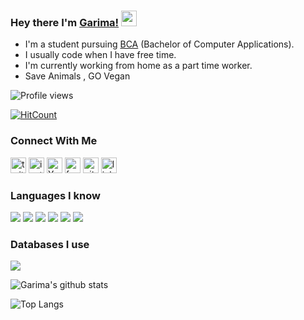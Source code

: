 ### Hey there I'm [Garima!](https://garima-sharma814.github.io/My-website/) <img src="https://media.giphy.com/media/hvRJCLFzcasrR4ia7z/giphy.gif" width="25px"></a>
- I'm a student pursuing [BCA](https://collegedunia.com/courses/bachelor-of-computer-applications-bca) (Bachelor of Computer Applications).
- I usually code when I have free time.
- I'm currently working from home as a part time worker.
- Save Animals , GO Vegan

![Profile views](https://gpvc.arturio.dev/Garima-sharma814)

[![HitCount](http://hits.dwyl.com/Garima-sharma814/{project}.svg)](http://hits.dwyl.com/Garima-sharma814/{project})






### Connect With Me 
[<img src='https://cdn.jsdelivr.net/npm/simple-icons@3.0.1/icons/twitter.svg' alt='twitter' height='25'>](https://twitter.com/garimavatss) 
[<img src='https://cdn.jsdelivr.net/npm/simple-icons@3.0.1/icons/instagram.svg' alt='instagram' height='25'>](https://www.instagram.com/garima.vatss/?r=nametag) 
[<img src='https://cdn.jsdelivr.net/npm/simple-icons@3.0.1/icons/youtube.svg' alt='YouTube' height='25'>](https://www.youtube.com/channel/UCheHxaUY0R5NWDDXLa5siWQ?view_as=subscriber) 
[<img src='https://cdn.jsdelivr.net/npm/simple-icons@3.0.1/icons/facebook.svg' alt='facebook' height='25'>](https://m.me/garima.vats.143) 
[<img src='https://cdn.jsdelivr.net/npm/simple-icons@3.0.1/icons/github.svg' alt='github' height='25'>](https://github.com/Garima-sharma814) 
[<img src='https://simpleicons.org/icons/linkedin.svg' alt='linkedin' height='25'>](https://www.linkedin.com/in/garima-sharma-6621701b3) 

### Languages I know 
<img src="https://img.shields.io/badge/python%20-%2314354C.svg?&style=for-the-badge&logo=python&logoColor=white"/> <img src="https://img.shields.io/badge/c%20-%2300599C.svg?&style=for-the-badge&logo=c&logoColor=white"/> <img src="https://img.shields.io/badge/c++%20-%2300599C.svg?&style=for-the-badge&logo=c%2B%2B&ogoColor=white"/> <img src="https://img.shields.io/badge/java-%23ED8B00.svg?&style=for-the-badge&logo=java&logoColor=white"/> <img src="https://img.shields.io/badge/javascript%20-%2314354C.svg?&style=for-the-badge&logo=javascript&logoColor=white"/> <img src="https://img.shields.io/badge/html%20-%2314354C.svg?&style=for-the-badge&logo=html&logoColor=white"/>

### Databases I use
<img src="https://img.shields.io/badge/mysql-%2300f.svg?&style=for-the-badge&logo=mysql&logoColor=white"/>

![Garima's github stats](https://github-readme-stats.vercel.app/api?username=Garima-sharma814&show_icons=true)





![Top Langs](https://github-readme-stats.vercel.app/api/top-langs/?username=Garima-sharma814&layout=compact)
